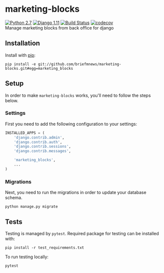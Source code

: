 # marketing-blocks
[![Python 2.7](https://img.shields.io/badge/python-2.7-blue.svg)](https://www.python.org/downloads/release/python-270/) 
[![Django 1.11](https://img.shields.io/badge/django-1.11-blue.svg)](https://docs.djangoproject.com/en/1.11/)
[![Build Status](https://travis-ci.org/briefmnews/marketing-blocks.svg?branch=master)](https://travis-ci.org/briefmnews/marketing-blocks)
[![codecov](https://codecov.io/gh/briefmnews/marketing-blocks/branch/master/graph/badge.svg)](https://codecov.io/gh/briefmnews/marketing-blocks)      
Manage marketing blocks from back office for django

## Installation
Install with [pip](https://pip.pypa.io/en/stable/):
```shell
pip install -e git://github.com/briefmnews/marketing-blocks.git#egg=marketing_blocks
```

## Setup
In order to make `marketing-blocks` works, you'll need to follow the steps below.

### Settings
First you need to add the following configuration to your settings:
```python
INSTALLED_APPS = (
    'django.contrib.admin',
    'django.contrib.auth',
    'django.contrib.sessions',
    'django.contrib.messages',

    'marketing_blocks',
    ...
)
```

### Migrations
Next, you need to run the migrations in order to update your database schema.
```shell
python manage.py migrate
```

## Tests
Testing is managed by `pytest`. Required package for testing can be installed with:
```shell
pip install -r test_requirements.txt
```
To run testing locally:
```shell
pytest
```
